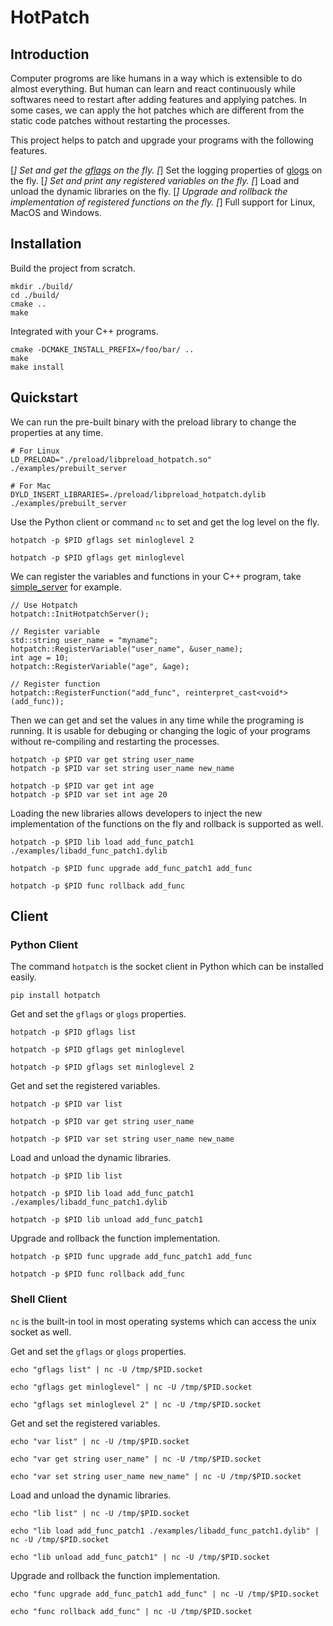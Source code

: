 # HotPatch

## Introduction

Computer progroms are like humans in a way which is extensible to do almost everything. But human can learn and react continuously while softwares need to restart after adding features and applying patches. In some cases, we can apply the hot patches which are different from the static code patches without restarting the processes.

This project helps to patch and upgrade your programs with the following features.

[*] Set and get the [gflags](https://github.com/gflags/gflags) on the fly.
[*] Set the logging properties of [glogs](https://github.com/google/glog) on the fly.
[*] Set and print any registered variables on the fly.
[*] Load and unload the dynamic libraries on the fly.
[*] Upgrade and rollback the implementation of registered functions on the fly.
[*] Full support for Linux, MacOS and Windows.


## Installation

Build the project from scratch.

```
mkdir ./build/
cd ./build/
cmake ..
make
```

Integrated with your C++ programs.

```
cmake -DCMAKE_INSTALL_PREFIX=/foo/bar/ ..
make
make install
```

## Quickstart

We can run the pre-built binary with the preload library to change the properties at any time.

```
# For Linux
LD_PRELOAD="./preload/libpreload_hotpatch.so" ./examples/prebuilt_server

# For Mac
DYLD_INSERT_LIBRARIES=./preload/libpreload_hotpatch.dylib ./examples/prebuilt_server
```

Use the Python client or command `nc` to set and get the log level on the fly.

```
hotpatch -p $PID gflags set minloglevel 2

hotpatch -p $PID gflags get minloglevel
```

We can register the variables and functions in your C++ program, take [simple_server](./examples/simple_server.cpp) for example.

```
// Use Hotpatch
hotpatch::InitHotpatchServer();

// Register variable
std::string user_name = "myname";
hotpatch::RegisterVariable("user_name", &user_name);
int age = 10;
hotpatch::RegisterVariable("age", &age);

// Register function
hotpatch::RegisterFunction("add_func", reinterpret_cast<void*>(add_func));
```

Then we can get and set the values in any time while the programing is running. It is usable for debuging or changing the logic of your programs without re-compiling and restarting the processes.

```
hotpatch -p $PID var get string user_name
hotpatch -p $PID var set string user_name new_name

hotpatch -p $PID var get int age
hotpatch -p $PID var set int age 20
```

Loading the new libraries allows developers to inject the new implementation of the functions on the fly and rollback is supported as well.

```
hotpatch -p $PID lib load add_func_patch1 ./examples/libadd_func_patch1.dylib

hotpatch -p $PID func upgrade add_func_patch1 add_func

hotpatch -p $PID func rollback add_func
```

## Client

### Python Client

The command `hotpatch` is the socket client in Python which can be installed easily.

```
pip install hotpatch
```

Get and set the `gflags` or `glogs` properties.

```
hotpatch -p $PID gflags list

hotpatch -p $PID gflags get minloglevel

hotpatch -p $PID gflags set minloglevel 2
```

Get and set the registered variables.

```
hotpatch -p $PID var list

hotpatch -p $PID var get string user_name

hotpatch -p $PID var set string user_name new_name
```

Load and unload the dynamic libraries.

```
hotpatch -p $PID lib list

hotpatch -p $PID lib load add_func_patch1 ./examples/libadd_func_patch1.dylib

hotpatch -p $PID lib unload add_func_patch1
```

Upgrade and rollback the function implementation.

```
hotpatch -p $PID func upgrade add_func_patch1 add_func

hotpatch -p $PID func rollback add_func
```

### Shell Client

`nc` is the built-in tool in most operating systems which can access the unix socket as well.

Get and set the `gflags` or `glogs` properties.

```
echo "gflags list" | nc -U /tmp/$PID.socket

echo "gflags get minloglevel" | nc -U /tmp/$PID.socket

echo "gflags set minloglevel 2" | nc -U /tmp/$PID.socket
```

Get and set the registered variables.

```
echo "var list" | nc -U /tmp/$PID.socket

echo "var get string user_name" | nc -U /tmp/$PID.socket

echo "var set string user_name new_name" | nc -U /tmp/$PID.socket
```

Load and unload the dynamic libraries.

```
echo "lib list" | nc -U /tmp/$PID.socket

echo "lib load add_func_patch1 ./examples/libadd_func_patch1.dylib" | nc -U /tmp/$PID.socket

echo "lib unload add_func_patch1" | nc -U /tmp/$PID.socket
```

Upgrade and rollback the function implementation.

```
echo "func upgrade add_func_patch1 add_func" | nc -U /tmp/$PID.socket

echo "func rollback add_func" | nc -U /tmp/$PID.socket
```
